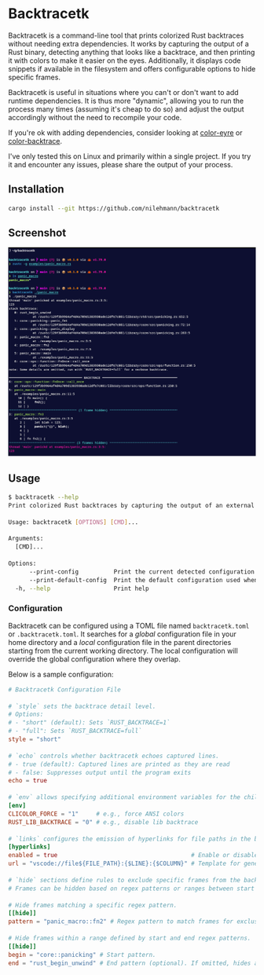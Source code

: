 # Backtracetk

Backtracetk is a command-line tool that prints colorized Rust backtraces without needing extra dependencies.
It works by capturing the output of a Rust binary, detecting anything that looks like a backtrace, and then printing it with colors to make it easier on the eyes.
Additionally, it displays code snippets if available in the filesystem and offers configurable options to hide specific frames.

Backtracetk is useful in situations where you can't or don't want to add runtime dependencies.
It is thus more "dynamic", allowing you to run the process many times (assuming it's cheap to do so) and adjust the output accordingly without the need to recompile your code.

If you're ok with adding dependencies, consider looking at [color-eyre](https://crates.io/crates/color-eyre) or [color-backtrace](https://crates.io/crates/color-backtrace).

I've only tested this on Linux and primarily within a single project.
If you try it and encounter any issues, please share the output of your process.

## Installation

```bash
cargo install --git https://github.com/nilehmann/backtracetk
```

## Screenshot

![Screenshot](./screenshot.png)

## Usage

```bash
$ backtracetk --help
Print colorized Rust backtraces by capturing the output of an external process

Usage: backtracetk [OPTIONS] [CMD]...

Arguments:
  [CMD]...

Options:
      --print-config          Print the current detected configuration
      --print-default-config  Print the default configuration used when no configuration files are detected
  -h, --help                  Print help

```

### Configuration

Backtracetk can be configured using a TOML file named `backtracetk.toml` or `.backtracetk.toml`.
It searches for a *global* configuration file in your home directory and a *local* configuration file in the parent directories starting from the current working directory. The local configuration will override the global configuration where they overlap.

Below is a sample configuration:

```toml
# Backtracetk Configuration File

# `style` sets the backtrace detail level.
# Options:
# - "short" (default): Sets `RUST_BACKTRACE=1`
# - "full": Sets `RUST_BACKTRACE=full`
style = "short"

# `echo` controls whether backtracetk echoes captured lines.
# - true (default): Captured lines are printed as they are read
# - false: Suppresses output until the program exits
echo = true

# `env` allows specifying additional environment variables for the child process.
[env]
CLICOLOR_FORCE = "1"     # e.g., force ANSI colors
RUST_LIB_BACKTRACE = "0" # e.g., disable lib backtrace

# `links` configures the emission of hyperlinks for file paths in the backtrace output.
[hyperlinks]
enabled = true                                      # Enable or disable hyperlinking.
url = "vscode://file${FILE_PATH}:{$LINE}:{$COLUMN}" # Template for generating file links.

# `hide` sections define rules to exclude specific frames from the backtrace output.
# Frames can be hidden based on regex patterns or ranges between start and end patterns.

# Hide frames matching a specific regex pattern.
[[hide]]
pattern = "panic_macro::fn2" # Regex pattern to match frames for exclusion.

# Hide frames within a range defined by start and end regex patterns.
[[hide]]
begin = "core::panicking" # Start pattern.
end = "rust_begin_unwind" # End pattern (optional). If omitted, hides all subsequent frames.

```
